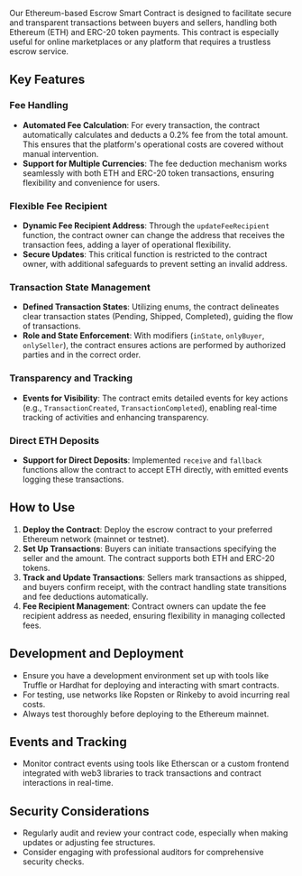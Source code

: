 Our Ethereum-based Escrow Smart Contract is designed to facilitate secure and transparent transactions between buyers and sellers, handling both Ethereum (ETH) and ERC-20 token payments. This contract is especially useful for online marketplaces or any platform that requires a trustless escrow service.

## Key Features

### Fee Handling

- **Automated Fee Calculation**: For every transaction, the contract automatically calculates and deducts a 0.2% fee from the total amount. This ensures that the platform's operational costs are covered without manual intervention.
- **Support for Multiple Currencies**: The fee deduction mechanism works seamlessly with both ETH and ERC-20 token transactions, ensuring flexibility and convenience for users.

### Flexible Fee Recipient

- **Dynamic Fee Recipient Address**: Through the `updateFeeRecipient` function, the contract owner can change the address that receives the transaction fees, adding a layer of operational flexibility.
- **Secure Updates**: This critical function is restricted to the contract owner, with additional safeguards to prevent setting an invalid address.

### Transaction State Management

- **Defined Transaction States**: Utilizing enums, the contract delineates clear transaction states (Pending, Shipped, Completed), guiding the flow of transactions.
- **Role and State Enforcement**: With modifiers (`inState`, `onlyBuyer`, `onlySeller`), the contract ensures actions are performed by authorized parties and in the correct order.

### Transparency and Tracking

- **Events for Visibility**: The contract emits detailed events for key actions (e.g., `TransactionCreated`, `TransactionCompleted`), enabling real-time tracking of activities and enhancing transparency.

### Direct ETH Deposits

- **Support for Direct Deposits**: Implemented `receive` and `fallback` functions allow the contract to accept ETH directly, with emitted events logging these transactions.

## How to Use

1. **Deploy the Contract**: Deploy the escrow contract to your preferred Ethereum network (mainnet or testnet).
2. **Set Up Transactions**: Buyers can initiate transactions specifying the seller and the amount. The contract supports both ETH and ERC-20 tokens.
3. **Track and Update Transactions**: Sellers mark transactions as shipped, and buyers confirm receipt, with the contract handling state transitions and fee deductions automatically.
4. **Fee Recipient Management**: Contract owners can update the fee recipient address as needed, ensuring flexibility in managing collected fees.

## Development and Deployment

- Ensure you have a development environment set up with tools like Truffle or Hardhat for deploying and interacting with smart contracts.
- For testing, use networks like Ropsten or Rinkeby to avoid incurring real costs.
- Always test thoroughly before deploying to the Ethereum mainnet.

## Events and Tracking

- Monitor contract events using tools like Etherscan or a custom frontend integrated with web3 libraries to track transactions and contract interactions in real-time.

## Security Considerations

- Regularly audit and review your contract code, especially when making updates or adjusting fee structures.
- Consider engaging with professional auditors for comprehensive security checks.